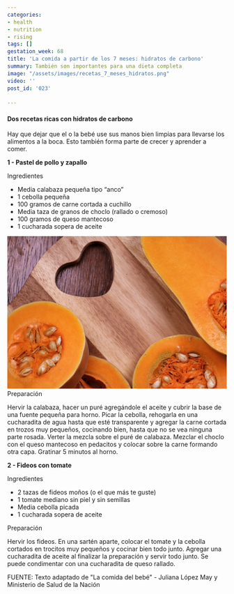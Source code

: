 ```yaml
---
categories:
- health
- nutrition
- rising
tags: []
gestation_week: 68
title: 'La comida a partir de los 7 meses: hidratos de carbono'
summary: También son importantes para una dieta completa
image: "/assets/images/recetas_7_meses_hidratos.png"
video: ''
post_id: '023'

---
```

#### Dos recetas ricas con hidratos de carbono

Hay que dejar que el o la bebé use sus manos bien limpias para llevarse los alimentos a la boca. Esto también forma parte de crecer y aprender a comer.

**1 - Pastel de pollo y zapallo**

Ingredientes

* Media calabaza pequeña tipo “anco”
* 1 cebolla pequeña
* 100 gramos de carne cortada a cuchillo
* Media taza de granos de choclo (rallado o cremoso)
* 100 gramos de queso mantecoso
* 1 cucharada sopera de aceite

![](/assets/images/ff.png)Preparación

Hervir la calabaza, hacer un puré agregándole el aceite y cubrir la base de una fuente pequeña para horno. Picar la cebolla, rehogarla en una cucharadita de agua hasta que esté transparente y agregar la carne cortada en trozos muy pequeños, cocinando bien, hasta que no se vea ninguna parte rosada. Verter la mezcla sobre el puré de calabaza. Mezclar el choclo con el queso mantecoso en pedacitos y colocar sobre la carne formando otra capa. Gratinar 5 minutos al horno.

**2 - Fideos con tomate**

Ingredientes

* 2 tazas de fideos moños (o el que más te guste)
* 1 tomate mediano sin piel y sin semillas
* Media cebolla picada
* 1 cucharada sopera de aceite

Preparación

Hervir los fideos. En una sartén aparte, colocar el tomate y la cebolla cortados en trocitos muy pequeños y cocinar bien todo junto. Agregar una cucharadita de aceite al finalizar la preparación y servir todo junto. Se puede condimentar con una cucharadita de queso rallado.

FUENTE: Texto adaptado de "La comida del bebé" - Juliana López May y Ministerio de Salud de la Nación